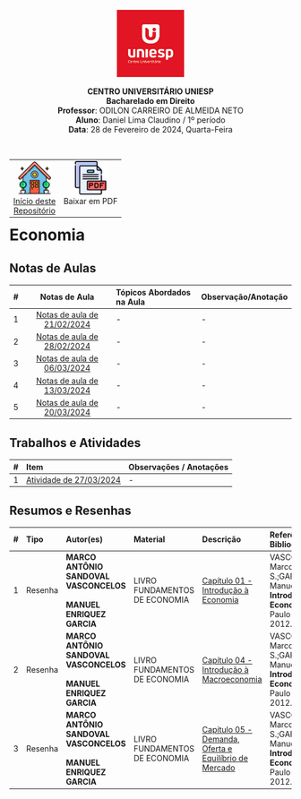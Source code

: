 <div align="center">

<p align="center"><img height="120" src="../../figuras/LOGO_UNIESP.png"> </p>

<p align="center"><b>CENTRO UNIVERSITÁRIO UNIESP</b><br>
<b>Bacharelado em Direito</b><br>
<b>Professor</b>: ODILON CARREIRO DE ALMEIDA NETO<br>
<b>Aluno</b>: Daniel Lima Claudino / 1º período<br>
<b>Data</b>: 28 de Fevereiro de 2024, Quarta-Feira<br><br>
 </p>
</div>

<table align="right" border="0">
  <tr>
    <td align="center" valign="top">
      <a href="../../README.md">
        <img src="https://github.com/dnlclaudino/imagens/blob/master/icones/icone-casa2.png?raw=true" heigh="60" width="60"><br>Início deste <br>Repositório
      </a>
    </td>
    <td align="center" valign="top">
        <img src="https://github.com/dnlclaudino/imagens/blob/master/icones-aplicativos/pdf/pdf.png?raw=true" heigh="60" width="60"><br>Baixar em PDF
    </td>
  </tr>
</table><br><br><br><br><br>

# Economia

## Notas de Aulas

|#|Notas de Aula|Tópicos Abordados na Aula|Observação/Anotação|
|:---:|:---:|:---|:---|
|1|[Notas de aula de 21/02/2024](./notas-de-aulas/notas-de-aula-2024-02-21.md)|-|-|
|2|[Notas de aula de 28/02/2024](./notas-de-aulas/notas-de-aula-2024-02-28.md)|-|-|
|3|[Notas de aula de 06/03/2024](./notas-de-aulas/notas-de-aula-2024-03-06.md)|-|-|
|4|[Notas de aula de 13/03/2024](./notas-de-aulas/notas-de-aula-2024-03-13.md)|-|-|
|5|[Notas de aula de 20/03/2024](./notas-de-aulas/notas-de-aula-2024-03-20.md)|-|-|

## Trabalhos e Atividades

|#|Item|Observações / Anotações|
|:---:|:---|:---|
|1|[Atividade de 27/03/2024](./trabalhos-e-atividades/atividade-2024-03-27.md)|-|

## Resumos e Resenhas

|#|Tipo|Autor(es)|Material|Descrição|Referência Bibliográfica|
|:---:|:---|:---|:---|:---|:---|
|1|Resenha|**MARCO ANTÔNIO SANDOVAL VASCONCELOS<br><br>MANUEL ENRIQUEZ GARCIA**|LIVRO FUNDAMENTOS DE ECONOMIA|[Capítulo 01 - Introdução à Economia](https://github.com/dnlclaudino/economia/blob/master/livro-VASCONCELOS-GARCIA-2012-fundamentos-de-economia/capitulo-01-introducao-a-aconomia.md)|VASCONCELOS, Marcos Antônio S.;GARCIA, Manuel E. **Introdução à Economia**. São Paulo : Saraiva, 2012.|
|2|Resenha|**MARCO ANTÔNIO SANDOVAL VASCONCELOS<br><br>MANUEL ENRIQUEZ GARCIA**|LIVRO FUNDAMENTOS DE ECONOMIA|[Capítulo 04 - Introdução à Macroeconomia](https://github.com/dnlclaudino/economia/blob/master/livro-VASCONCELOS-GARCIA-2012-fundamentos-de-economia/capitulo-04-introducao-a-macroeconomia.md)|VASCONCELOS, Marcos Antônio S.;GARCIA, Manuel E. **Introdução à Economia**. São Paulo : Saraiva, 2012.|
|3|Resenha|**MARCO ANTÔNIO SANDOVAL VASCONCELOS<br><br>MANUEL ENRIQUEZ GARCIA**|LIVRO FUNDAMENTOS DE ECONOMIA|[Capítulo 05 - Demanda, Oferta e Equilíbrio de Mercado](https://github.com/dnlclaudino/economia/blob/master/livro-VASCONCELOS-GARCIA-2012-fundamentos-de-economia/capitulo-05-demanda-oferta-equilibrio-de-mercado.md)|VASCONCELOS, Marcos Antônio S.;GARCIA, Manuel E. **Introdução à Economia**. São Paulo : Saraiva, 2012.|